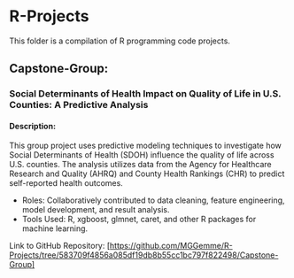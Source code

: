 # R-Projects
This folder is a compilation of R programming code projects. 

## Capstone-Group: 
### Social Determinants of Health Impact on Quality of Life in U.S. Counties: A Predictive Analysis

#### Description:
This group project uses predictive modeling techniques to investigate how Social Determinants of Health (SDOH) influence the quality of life across U.S. counties. The analysis utilizes data from the Agency for Healthcare Research and Quality (AHRQ) and County Health Rankings (CHR) to predict self-reported health outcomes. 
- Roles: Collaboratively contributed to data cleaning, feature engineering, model development, and result analysis.
- Tools Used: R, xgboost, glmnet, caret, and other R packages for machine learning.

Link to GitHub Repository: [https://github.com/MGGemme/R-Projects/tree/583709f4856a085df19db8b55cc1bc797f822498/Capstone-Group]








